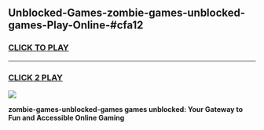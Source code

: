 
## Unblocked-Games-zombie-games-unblocked-games-Play-Online-#cfa12
<h3>
<a href="https://premium.freeplayer.one?title=zombie-games-unblocked-games&ref=27F">CLICK TO PLAY</a></h3>
<hr>

<h3>
<a href="https://premium.freeplayer.one?title=zombie-games-unblocked-games&ref=27F">CLICK 2 PLAY</a>
  
</h3>

<a href="https://premium.freeplayer.one?title=zombie-games-unblocked-games&ref=27F"><img src="https://clearcache.store/games.png"></a>


**zombie-games-unblocked-games games unblocked: Your Gateway to Fun and Accessible Online Gaming**
